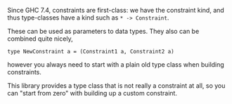 Since GHC 7.4, constraints are first-class: we have the constraint kind, and thus type-classes have a kind such as `* -> Constraint`.

These can be used as parameters to data types. They also can be combined quite nicely,

    type NewConstraint a = (Constraint1 a, Constraint2 a)

however you always need to start with a plain old type class when building constraints.

This library provides a type class that is not really a constraint at all, so you can "start from zero" with building up a custom constraint.
